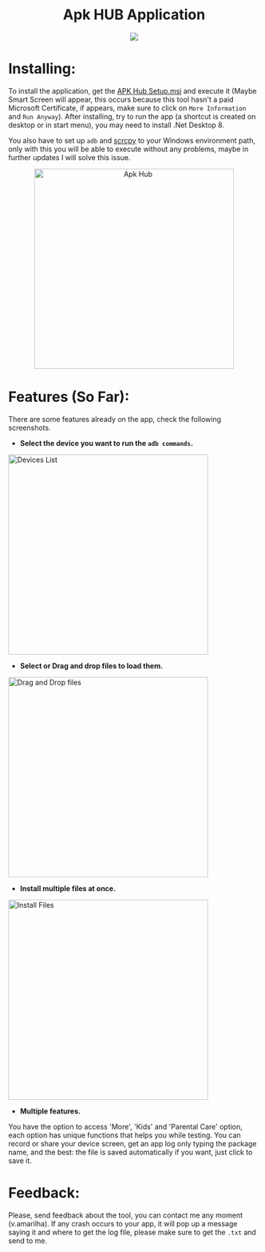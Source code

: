 <h1 align="center"> Apk HUB Application </h1>

<p align="center">
<img loading="lazy" src="http://img.shields.io/static/v1?label=STATUS&message=EM%20DESENVOLVIMENTO&color=GREEN&style=for-the-badge"/>
</p>

# Installing:
To install the application, get the [APK Hub Setup.msi](https://github.com/oAmarilha/Apk-Hub/releases) and execute it (Maybe Smart Screen will appear, this occurs because this tool hasn't a paid Microsoft Certificate, if appears, make sure to click on ``More Information`` and ``Run Anyway``). After installing, try to run the app (a shortcut is created on desktop or in start menu), you may need to install .Net Desktop 8.

You also have to set up ``adb`` and [scrcpy](https://github.com/Genymobile/scrcpy/blob/master/doc/windows.md) to your Windows environment path, only with this you will be able to execute without any problems, maybe in further updates I will solve this issue.

<p align="center">
<img src="https://github.com/user-attachments/assets/bff58bf1-c87d-4827-b8cf-16f0bd2b5986" alt="Apk Hub" width="400"/>
</p>

# Features (So Far):

There are some features already on the app, check the following screenshots.

- **Select the device you want to run the ``adb commands``.**

<img src="https://github.com/user-attachments/assets/a48a84f3-ea50-4131-8864-a3c29c9beb1b" alt="Devices List" width="400" />

- **Select or Drag and drop files to load them.**

<img src="https://github.com/user-attachments/assets/e81be2c4-52b3-4da6-8557-e40ac13d921b" alt="Drag and Drop files" width="400" />

- **Install multiple files at once.**

<img src="https://github.com/user-attachments/assets/7284e39b-a73e-4781-9ff8-9a74cc0fcb3e" alt="Install Files" width="400" />

- **Multiple features.**

You have the option to access 'More', 'Kids' and 'Parental Care' option, each option has unique functions that helps you while testing.
You can record or share your device screen, get an app log only typing the package name, and the best: the file is saved automatically if you want, just click to save it.

# Feedback:

Please, send feedback about the tool, you can contact me any moment (v.amarilha).
If any crash occurs to your app, it will pop up a message saying it and where to get the log file, please make sure to get the ``.txt`` and send to me.





